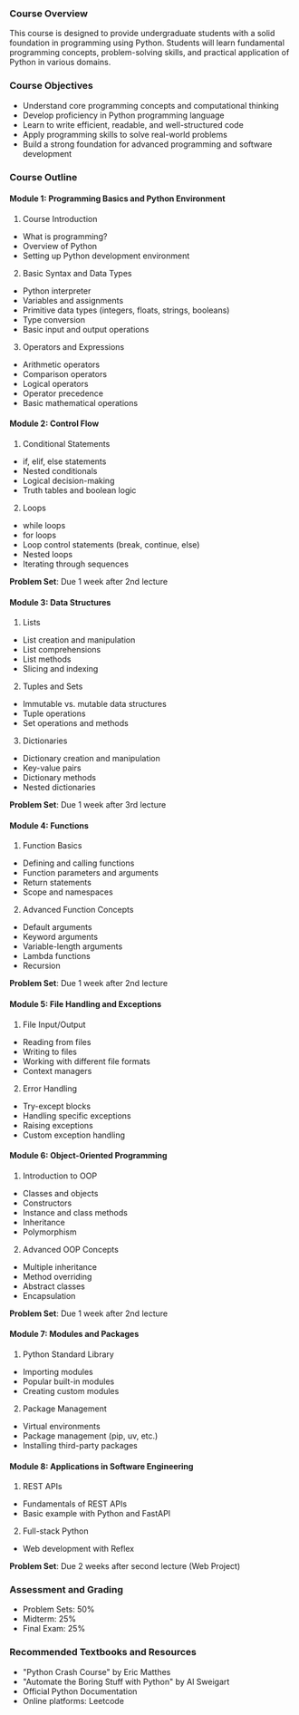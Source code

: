 ### Course Overview

This course is designed to provide undergraduate students with a solid foundation in programming using Python.
Students will learn fundamental programming concepts, problem-solving skills, and practical application of Python in various domains.

### Course Objectives

- Understand core programming concepts and computational thinking
- Develop proficiency in Python programming language
- Learn to write efficient, readable, and well-structured code
- Apply programming skills to solve real-world problems
- Build a strong foundation for advanced programming and software development

### Course Outline

#### Module 1: Programming Basics and Python Environment

1. Course Introduction

- What is programming?
- Overview of Python
- Setting up Python development environment

2. Basic Syntax and Data Types

- Python interpreter
- Variables and assignments
- Primitive data types (integers, floats, strings, booleans)
- Type conversion
- Basic input and output operations

3. Operators and Expressions

- Arithmetic operators
- Comparison operators
- Logical operators
- Operator precedence
- Basic mathematical operations

#### Module 2: Control Flow

1. Conditional Statements

- if, elif, else statements
- Nested conditionals
- Logical decision-making
- Truth tables and boolean logic


2. Loops

- while loops
- for loops
- Loop control statements (break, continue, else)
- Nested loops
- Iterating through sequences

**Problem Set**: Due 1 week after 2nd lecture

#### Module 3: Data Structures

1. Lists

- List creation and manipulation
- List comprehensions
- List methods
- Slicing and indexing


2. Tuples and Sets

- Immutable vs. mutable data structures
- Tuple operations
- Set operations and methods


3. Dictionaries

- Dictionary creation and manipulation
- Key-value pairs
- Dictionary methods
- Nested dictionaries

**Problem Set**: Due 1 week after 3rd lecture

#### Module 4: Functions

1. Function Basics

- Defining and calling functions
- Function parameters and arguments
- Return statements
- Scope and namespaces

2. Advanced Function Concepts

- Default arguments
- Keyword arguments
- Variable-length arguments
- Lambda functions
- Recursion

**Problem Set**: Due 1 week after 2nd lecture

#### Module 5: File Handling and Exceptions

1. File Input/Output

- Reading from files
- Writing to files
- Working with different file formats
- Context managers

2. Error Handling

- Try-except blocks
- Handling specific exceptions
- Raising exceptions
- Custom exception handling

#### Module 6: Object-Oriented Programming

1. Introduction to OOP

- Classes and objects
- Constructors
- Instance and class methods
- Inheritance
- Polymorphism

2. Advanced OOP Concepts

- Multiple inheritance
- Method overriding
- Abstract classes
- Encapsulation

**Problem Set**: Due 1 week after 2nd lecture

#### Module 7: Modules and Packages

1. Python Standard Library

- Importing modules
- Popular built-in modules
- Creating custom modules

2. Package Management

- Virtual environments
- Package management (pip, uv, etc.)
- Installing third-party packages

#### Module 8: Applications in Software Engineering

1. REST APIs

- Fundamentals of REST APIs
- Basic example with Python and FastAPI

2. Full-stack Python

- Web development with Reflex

**Problem Set**: Due 2 weeks after second lecture (Web Project)

### Assessment and Grading

- Problem Sets: 50%
- Midterm: 25%
- Final Exam: 25%

### Recommended Textbooks and Resources

- "Python Crash Course" by Eric Matthes
- "Automate the Boring Stuff with Python" by Al Sweigart
- Official Python Documentation
- Online platforms: Leetcode

